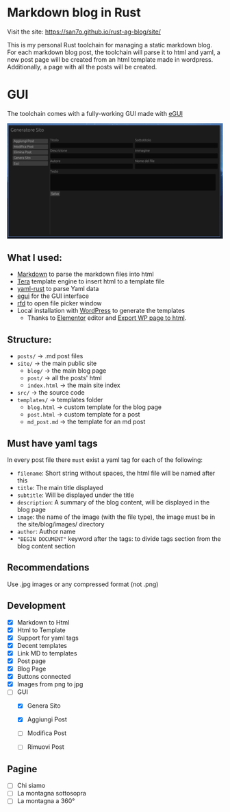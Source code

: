 # Markdown blog in Rust

Visit the site: https://san7o.github.io/rust-ag-blog/site/


This is my personal Rust toolchain for managing a static markdown blog. For each markdown blog post, the toolchain will parse it to html and yaml, a new post page will be created from an html template made in wordpress. Additionally, a page with all the posts will be created.


# GUI

The toolchain comes with a fully-working GUI made with [eGUI](https://github.com/emilk/egui/tree/master?tab=readme-ov-file)

![generatore](./assets/generatore.png)


## What I used:
- [Markdown](https://github.com/wooorm/markdown-rs) to parse the markdown files into html
- [Tera](https://github.com/Keats/tera) template engine to insert html to a template file
- [yaml-rust](https://github.com/chyh1990/yaml-rust) to parse Yaml data
- [egui](https://github.com/emilk/egui) for the GUI interface
- [rfd](https://github.com/PolyMeilex/rfd) to open file picker window
- Local installation with [WordPress](https://github.com/WordPress/WordPress) to generate the templates
  - Thanks to [Elementor](https://it.wordpress.org/plugins/elementor/) editor and [Export WP page to html](https://wordpress.org/plugins/export-wp-page-to-static-html/).

## Structure:
- `posts/`         -> .md post files
- `site/`          -> the main public site 
  - `blog/`        -> the main blog page
  - `post/`        -> all the posts' html 
  - `index.html`   -> the main site index 
- `src/`           -> the source code
- `templates/`     -> templates folder    
  - `blog.html`    -> custom template for the blog page  
  - `post.html`    -> custom template for a post
  - `md_post.md` -> the template for an md post
 

## Must have yaml tags 
In every post file there `must` exist a yaml tag for each of the following:
- `filename`: Short string without spaces, the html file will be named after this
- `title`: The main title displayed
- `subtitle`: Will be displayed under the title 
- `description`: A summary of the blog content, will be displayed in the blog page
- `image`: the name of the image (with the file type), the image must be in the site/blog/images/ directory
- `author`: Author name
- `"BEGIN DOCUMENT"` keyword after the tags: to divide tags section from the blog content section


## Recommendations
Use .jpg images or any compressed format (not .png)


## Development
- [x] Markdown to Html 
- [x] Html to Template 
- [x] Support for yaml tags
- [x] Decent templates
- [x] Link MD to templates
- [x] Post page 
- [x] Blog Page
- [x] Buttons connected
- [x] Images from png to jpg
- [ ] GUI
  - [x] Genera Sito 
  - [x] Aggiungi Post 
  - [ ] Modifica Post 
  - [ ] Rimuovi Post


## Pagine
- [ ] Chi siamo
- [ ] La montagna sottosopra
- [ ] La montagna a 360°
